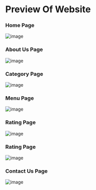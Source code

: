 
<h1>Preview Of Website</h1>

<h3>Home Page</h3>

![image](https://github.com/user-attachments/assets/f4429cc7-edfb-4405-a559-80032f42e3b3)

<h3>About Us Page</h3>

![image](https://github.com/user-attachments/assets/e02709fd-b066-4829-8021-4b48e656d5ac)

<h3>Category Page</h3>

![image](https://github.com/user-attachments/assets/13e9e76f-2b90-4f5b-89f1-36ee6c847716)

<h3>Menu Page</h3>

![image](https://github.com/user-attachments/assets/8073554b-b3f6-4d02-8ccc-6a17ee292547)

<h3>Rating  Page</h3>

![image](https://github.com/user-attachments/assets/6fdc2bce-6a76-4a79-bd78-4af2d2829997)

<h3>Rating Page</h3>

![image](https://github.com/user-attachments/assets/1a8e0598-64a7-4138-988d-fb5b0da8d482)

<h3>Contact Us Page</h3>

![image](https://github.com/user-attachments/assets/f6f36431-0d89-4ce2-b3c3-bc375d1a3abf)
